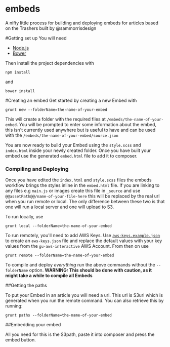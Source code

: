 # embeds
A nifty little process for building and deploying embeds for articles based on the Trashers built by @sammorrisdesign

#Getting set up
You will need

 * [Node.js](http://nodejs.org/)
 * [Bower](http://bower.io/)

Then install the project dependencies with
```
npm install
```

and
```
bower install
```

#Creating an embed
Get started by creating a new Embed with
```
grunt new --folderName=the-name-of-your-embed
```

This will create a folder with the required files at `/embeds/the-name-of-your-embed`. You will be prompted to enter some information about the embed, this isn't currently used anywhere but is useful to have and can be used with the `/embeds/the-name-of-your-embed/source.json`

You are now ready to build your Embed using the `style.scss` and `index.html` inside your newly created folder. Once you have built your embed use the generated `embed.html` file to add it to composer.

### Compiling and Deploying

Once you have edited the `index.html` and `style.scss` files the embeds workflow brings the styles inline in the `embed.html` file. If you are linking to any files e.g `main.js` or images create this file in `_source` and use `@@assetPath@@/name-of-your-file-here` this will be replaced by the real url when you run remote or local. The only difference between these two is that one will run a local server and one will upload to S3.

To run locally, use
```
grunt local --folderName=the-name-of-your-embed
```

To run remotely, you'll need to add AWS Keys. Use [`aws-keys.example.json`](aws-keys.example.json) to create an `aws-keys.json` file and replace the default values with your key values from the `gu-aws-interactive` AWS Account. From then on use
```
grunt remote --folderName=the-name-of-your-embed
```

To compile and deploy *everything* run the above commands without the `--folderName` option. **WARNING: This should be done with caution, as it might take a while to compile all Embeds**

##Getting the paths

To put your Embed in an article you will need a url. This url is S3url which is generated when you run the remote command. You can also retrieve this by running:
```
grunt paths --folderName=the-name-of-your-embed
```

##Embedding your embed

All you need for this is the S3path, paste it into composer and press the embed button. 
